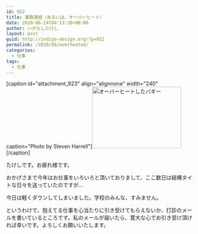 ```yaml
---
id: 922
title: 業務連絡（あるいは、オーバーヒート）
date: 2010-06-24T04:13:20+00:00
author: いがらしたけし
layout: post
guid: http://indigo-design.org/?p=922
permalink: /2010/06/overheated/
categories:
  - 仕事
tags:
  - 仕事
---
```

[caption id="attachment_923" align="alignnone" width="240" caption="Photo by Steven Harrell"]<a href="http://www.flickr.com/photos/16837963@N00/3480181585/"><img src="https://indigo-design.org/blog/wp-content/uploads/2010/06/3480181585_d69270207e_m.jpg" alt="オーバーヒートしたバギー" width="240" height="166" class="size-full wp-image-923" /></a>[/caption]

<p>たけしです。お疲れ様です。</p>
<p>おかげさまで今年はお仕事をいろいろと頂いておりまして、ここ数日は結構タイトな日々を送っていたのですが…</p>
<p>今日は軽くダウンしてしまいました。学校のみんな、すみません。</p>
<p>というわけで、抱えてる仕事を心当たりに引き受けてもらえないか、打診のメールを書いているところです。私のメールが届いたら、寛大な心でお引き受け頂ければ幸いです。よろしくお願いいたします。</p>